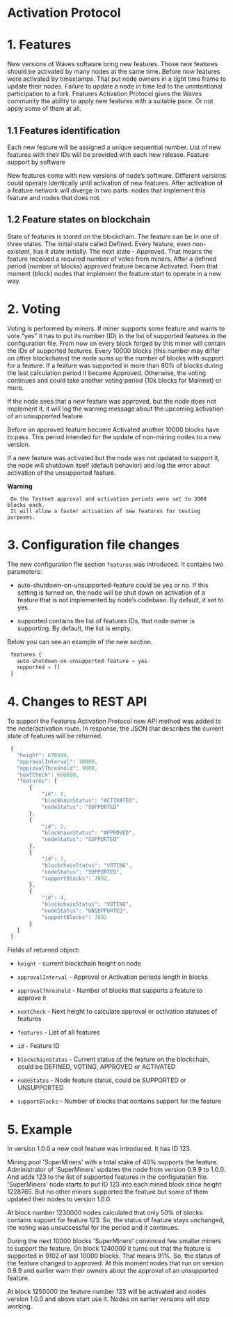 # Activation Protocol

# 1. Features

New versions of Waves software bring new features. Those new features should be activated by many nodes at the same time. Before now features were activated by timestamps. That put node owners in a tight time frame to update their nodes. Failure to update a node in time led to the unintentional participation to a fork. Features Activation Protocol gives the Waves community the ability to apply new features with a suitable pace. Or not apply some of them at all.

## 1.1 Features identification

Each new feature will be assigned a unique sequential number. List of new features with their IDs will be provided with each new release. Feature support by software

New features come with new versions of node’s software. Different versions could operate identically until activation of new features. After activation of a feature network will diverge in two parts: nodes that implement this feature and nodes that does not.

## 1.2 Feature states on blockchain

State of features is stored on the blockchain. The feature can be in one of three states. The initial state called Defined. Every feature, even non-existent, has it state initially. The next state - Approved. That means the feature received a required number of votes from miners. After a defined period \(number of blocks\) approved feature became Activated. From that moment \(block\) nodes that implement the feature start to operate in a new way.

# 2. Voting

Voting is performed by miners. If miner supports some feature and wants to vote "yes" it has to put its number \(ID\) in the list of supported features in the configuration file. From now on every block forged by this miner will contain the IDs of supported features. Every 10000 blocks \(this number may differ on other blockchains\) the node sums up the number of blocks with support for a feature. If a feature was supported in more than 80% of blocks during the last calculation period it became Approved. Otherwise, the voting continues and could take another voting period \(10k blocks for Mainnet\) or more.

If the node sees that a new feature was approved, but the node does not implement it, it will log the warning message about the upcoming activation of an unsupported feature.

Before an approved feature become Activated another 10000 blocks have to pass. This period intended for the update of non-mining nodes to a new version.

If a new feature was activated but the node was not updated to support it, the node will shutdown itself \(default behavior\) and log the error about activation of the unsupported feature.

**Warning**

```
 On the Testnet approval and activation periods were set to 3000 blocks each.
 It will allow a faster activation of new features for testing purposes.
```

# 3. Configuration file changes

The new configuration file section `features` was introduced. It contains two parameters:

* auto-shutdown-on-unsupported-feature could be yes or no. If this setting is turned on, the node will be shut down on activation of a feature that is not implemented by node’s codebase. By default, it set to yes.

* supported contains the list of features IDs, that node owner is supporting. By default, the list is empty.

Below you can see an example of the new section.

```js
 features {
   auto-shutdown-on-unsupported-feature = yes
   supported = []
 }
```

# 4. Changes to REST API

To support the Features Activation Protocol new API method was added to the node/activation route. In response, the JSON that describes the current state of features will be returned.

```js
 {
   "height": 678929,
   "approvalInterval": 10000,
   "approvalThreshold": 9000,
   "nextCheck": 680000,
   "features": [
       {
           "id": 1,
           "blockhainStatus": "ACTIVATED",
           "nodeStatus": "SUPPORTED"
       },
       {
           "id": 2,
           "blockhainStatus": "APPROVED",
           "nodeStatus": "SUPPORTED"
       },
       {
           "id": 3,
           "blockchainStatus": "VOTING",
           "nodeStatus": "SUPPORTED",
           "supportBlocks": 7892,
       },
       {
           "id": 4,
           "blockchainStatus": "VOTING",
           "nodeStatus": "UNSUPPORTED",
           "supportBlocks": 7892
       }
   ]
 }
```

Fields of returned object:

* `height` - current blockchain height on node

* `approvalInterval` - Approval or Activation periods length in blocks

* `approvalThreshold` - Number of blocks that supports a feature to approve it

* `nextCheck` - Next height to calculate approval or activation statuses of features

* `features` - List of all features

* `id` - Feature ID

* `blockchainStatus` - Current status of the feature on the blockchain, could be DEFINED, VOTING, APPROVED or ACTIVATED

* `nodeStatus` - Node feature status, could be SUPPORTED or UNSUPPORTED

* `supportBlocks` - Number of blocks that contains support for the feature

# 5. Example

In version 1.0.0 a new cool feature was introduced. It has ID 123.

Mining pool 'SuperMiners' with a total stake of 40% supports the feature. Administrator of 'SuperMiners' updates the node from version 0.9.9 to 1.0.0. And adds 123 to the list of supported features in the configuration file. 'SuperMiners' node starts to put ID 123 into each mined block since height 1228765. But no other miners supported the feature but some of them updated their nodes to version 1.0.0.

At block number 1230000 nodes calculated that only 50% of blocks contains support for feature 123. So, the status of feature stays unchanged, the voting was unsuccessful for the period and it continues.

During the next 10000 blocks 'SuperMiners' convinced few smaller miners to support the feature. On block 1240000 it turns out that the feature is supported in 9102 of last 10000 blocks. That means 91%. So, the status of the feature changed to approved. At this moment nodes that run on version 0.9.9 and earlier warn their owners about the approval of an unsupported feature.

At block 1250000 the feature number 123 will be activated and nodes version 1.0.0 and above start use it. Nodes on earlier versions will stop working.

